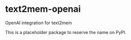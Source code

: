 # text2mem-openai

OpenAI integration for text2mem

This is a placeholder package to reserve the name on PyPI.
